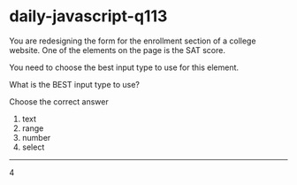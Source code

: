 # daily-javascript-q113

You are redesigning the form for the enrollment section of a college website. One of the elements on the page is the SAT score. 

You need to choose the best input type to use for this element. 

What is the BEST input type to use?

Choose the correct answer

1) text
2) range
3) number
4) select


------------------
4
